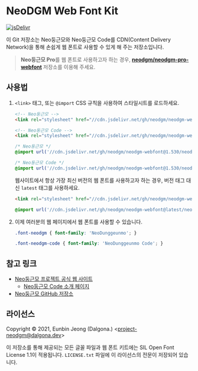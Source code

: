 # NeoDGM Web Font Kit

[![jsDelivr](https://data.jsdelivr.com/v1/package/gh/neodgm/neodgm-webfont/badge)](https://www.jsdelivr.com/package/gh/neodgm/neodgm-webfont)

이 Git 저장소는 Neo둥근모와 Neo둥근모 Code를 CDN(Content Delivery Network)을
통해 손쉽게 웹 폰트로 사용할 수 있게 해 주는 저장소입니다.

> **Neo둥근모 Pro**를 웹 폰트로 사용하고자 하는 경우,
> [**neodgm/neodgm-pro-webfont**](https://github.com/neodgm/neodgm-pro-webfont)
> 저장소를 이용해 주세요.

## 사용법

1. `<link>` 태그, 또는 `@import` CSS 규칙을 사용하여 스타일시트를 로드하세요.

    ```html
    <!-- Neo둥근모 -->
    <link rel="stylesheet" href="//cdn.jsdelivr.net/gh/neodgm/neodgm-webfont@1.530/neodgm/style.css">

    <!-- Neo둥근모 Code -->
    <link rel="stylesheet" href="//cdn.jsdelivr.net/gh/neodgm/neodgm-webfont@1.530/neodgm_code/style.css">
    ```

    ```css
    /* Neo둥근모 */
    @import url('//cdn.jsdelivr.net/gh/neodgm/neodgm-webfont@1.530/neodgm/style.css');

    /* Neo둥근모 Code */
    @import url('//cdn.jsdelivr.net/gh/neodgm/neodgm-webfont@1.530/neodgm_code/style.css');
    ```

    웹사이트에서 항상 가장 최신 버전의 웹 폰트를 사용하고자 하는 경우, 버전
    태그 대신 `latest` 태그를 사용하세요.

    ```html
    <link rel="stylesheet" href="//cdn.jsdelivr.net/gh/neodgm/neodgm-webfont@latest/neodgm/style.css">
    ```

    ```css
    @import url('//cdn.jsdelivr.net/gh/neodgm/neodgm-webfont@latest/neodgm/style.css');
    ```

2. 이제 여러분의 웹 페이지에서 웹 폰트를 사용할 수 있습니다.

    ```css
    .font-neodgm { font-family: 'NeoDunggeunmo'; }

    .font-neodgm-code { font-family: 'NeoDunggeunmo Code'; }
    ```

## 참고 링크

- [Neo둥근모 프로젝트 공식 웹 사이트](https://neodgm.dalgona.dev)
  - [Neo둥근모 Code 소개 페이지](https://neodgm.dalgona.dev/neodgm_code.html)
- [Neo둥근모 GitHub 저장소](https://github.com/neodgm/neodgm)

## 라이선스

Copyright &copy; 2021, Eunbin Jeong (Dalgona.) &lt;project-neodgm@dalgona.dev&gt;

이 저장소를 통해 제공되는 모든 글꼴 파일과 웹 폰트 키트에는 SIL Open Font
License 1.1이 적용됩니다. `LICENSE.txt` 파일에 이 라이선스의 전문이 저장되어
있습니다.
